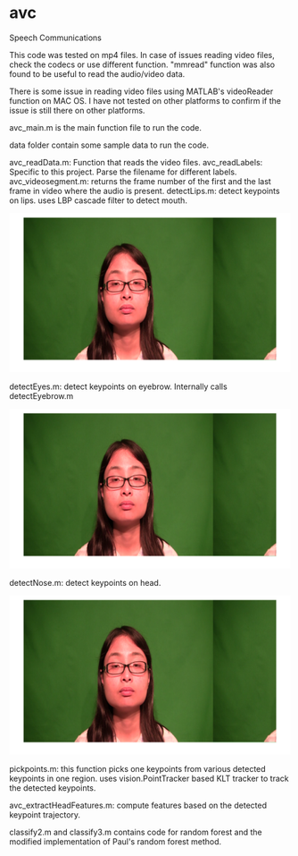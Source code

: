 # avc
Speech Communications

This code was tested on mp4 files. In case of issues reading video files, check the codecs or use different function. 
"mmread" function was also found to be useful to read the audio/video data.

There is some issue in reading video files using MATLAB's videoReader function on MAC OS. I have not tested on other platforms
to confirm if the issue is still there on other platforms.

avc_main.m is the main function file to run the code.

data folder contain some sample data to run the code. 

avc_readData.m: Function that reads the video files. 
avc_readLabels: Specific to this project. Parse the filename for different labels.
avc_videosegment.m: returns the frame number of the first and the last frame in video where the audio is present.
detectLips.m: detect keypoints on lips. uses LBP cascade filter to detect mouth.

![](images/lips.png)

detectEyes.m: detect keypoints on eyebrow. Internally calls detectEyebrow.m

![](images/eyebrow.png)

detectNose.m: detect keypoints on head.

![](images/nose.png)

pickpoints.m: this function picks one keypoints from various detected keypoints in one region.
uses vision.PointTracker based KLT tracker to track the detected keypoints.

avc_extractHeadFeatures.m: compute features based on the detected keypoint trajectory.

classify2.m and classify3.m contains code for random forest and the modified implementation of Paul's random forest method.
